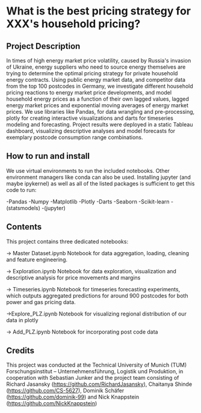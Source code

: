# What is the best pricing strategy for XXX's household pricing?

## Project Description ##

In times of high energy market price volatility, caused by Russia's invasion of Ukraine, energy suppliers who need to source energy themselves are trying to determine the optimal pricing strategy for private household energy contracts. Using public energy market data, and competitor data from the top 100 postcodes in Germany, we investigate different household pricing reactions to energy market price developments, and model household energy prices as a function of their own lagged values, lagged energy market prices and exponential moving averages of energy market prices. We use libraries like Pandas, for data wrangling and pre-processing, plotly for creating interactive visualizations and darts for timeseries modeling and forecasting. Project results were deployed in a static Tableau dashboard, visualizing descriptive analyses and model forecasts for exemplary postcode consumption range combinations.

## How to run and install ##

We use virtual environments to run the included notebooks. Other environment managers like conda can also be used. Installing jupyter (and maybe ipykernel) as well as all of the listed packages is sufficient to get this code to run:

-Pandas
-Numpy
-Matplotlib
-Plotly
-Darts
-Seaborn
-Scikit-learn
-(statsmodels)
-(jupyter)

## Contents ##

This project contains three dedicated notebooks:

-> Master Dataset.ipynb
Notebook for data aggregation, loading, cleaning and feature engineering.

-> Exploration.ipynb
Notebook for data exploration, visualization and descriptive analysis for price movements and margins

-> Timeseries.ipynb
Notebook for timeseries forecasting experiments, which outputs aggregated predictions for around 900 postcodes for both power and gas pricing data.

->Explore_PLZ.ipynb
Notebook for visualizing regional distribution of our data in plotly

-> Add_PLZ.ipynb
Notebook for incorporating post code data


## Credits ##

This project was conducted at the Technical University of Munich (TUM) Forschungsinstitut – Unternehmensführung, Logistik und Produktion, in cooperation with Sebastian Junker and the project team consisting of Richard Jasansky (https://github.com/RichardJasansky), Chaitanya Shinde (https://github.com/CS-5627), Dominik Schäfer (https://github.com/dominik-99) and Nick Knappstein (https://github.com/NickKnappstein)
